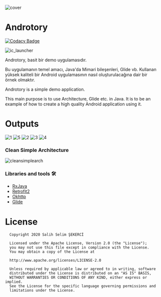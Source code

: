 ![cover](https://user-images.githubusercontent.com/53614606/103442328-456bcd00-4c66-11eb-8028-28a95b338044.png)


# Androtory

[![Codacy Badge](https://api.codacy.com/project/badge/Grade/c44ab6eb2e03498d950a4539b2e69f14)](https://app.codacy.com/gh/salihselimsekerci/hr190023salihselimsekerci?utm_source=github.com&utm_medium=referral&utm_content=salihselimsekerci/hr190023salihselimsekerci&utm_campaign=Badge_Grade_Settings)

![ic_launcher](https://user-images.githubusercontent.com/53614606/103442316-1b1a0f80-4c66-11eb-84d5-4380e65905ba.png)


Androtory, basit bir demo uygulamasıdır.

Bu uygulamanın temel amacı, Java'da Mimari bileşenleri, Glide vb. Kullanan yüksek kaliteli bir Android uygulamasının nasıl oluşturulacağına dair bir örnek olmaktır.


Androtory is a simple demo application.

This main purpose is to use Architecture, Glide etc. in Java. It is to be an example of how to create a high quality Android application using it.

# Outputs
![1](https://user-images.githubusercontent.com/53614606/103442242-81526280-4c65-11eb-8fa3-ccb4a6d6ea8b.jpeg)
![5](https://user-images.githubusercontent.com/53614606/103442251-8b746100-4c65-11eb-9d24-26b573eeb95d.jpeg)
![2](https://user-images.githubusercontent.com/53614606/103442244-86171680-4c65-11eb-8adc-0a0882a2fffa.jpeg)
![3](https://user-images.githubusercontent.com/53614606/103442246-88797080-4c65-11eb-8f1c-18d3b9a04b75.jpeg)
![4](https://user-images.githubusercontent.com/53614606/103442250-89aa9d80-4c65-11eb-820d-6e719a0de28b.jpeg)



### Clean Simple Architecture
![cleansimplearch](https://user-images.githubusercontent.com/53614606/105009459-8d069d00-5a4b-11eb-8f86-10ab730b342a.jpg)





### Libraries and tools 🛠
* [RxJava](https://github.com/ReactiveX/RxJava)
* [Retrofit2](https://github.com/square/retrofit)
* [Okhttp](https://github.com/square/okhttp)
* [Glide](https://github.com/bumptech/glide)

# License
      Copyright 2020 Salih Selim ŞEKERCİ

      Licensed under the Apache License, Version 2.0 (the "License");
      you may not use this file except in compliance with the License.
      You may obtain a copy of the License at

      http://www.apache.org/licenses/LICENSE-2.0
 
      Unless required by applicable law or agreed to in writing, software
      distributed under the License is distributed on an "AS IS" BASIS,
      WITHOUT WARRANTIES OR CONDITIONS OF ANY KIND, either express or implied.
      See the License for the specific language governing permissions and
      limitations under the License.

